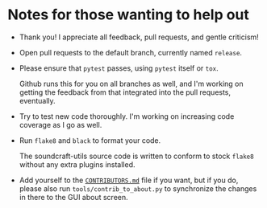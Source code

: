 Notes for those wanting to help out
===================================

- Thank you!  I appreciate all feedback, pull requests, and gentle criticism!

- Open pull requests to the default branch, currently named `release`.

- Please ensure that `pytest` passes, using `pytest` itself or `tox`.

  Github runs this for you on all branches as well, and I'm working on
  getting the feedback from that integrated into the pull requests,
  eventually.

- Try to test new code thoroughly.  I'm working on increasing code
  coverage as I go as well.

- Run `flake8` and `black` to format your code.

  The soundcraft-utils source code is written to conform to stock
  `flake8` without any extra plugins installed.

- Add yourself to the [`CONTRIBUTORS.md`](CONTRIBUTORS.html) file if you
  want, but if you do, please also run `tools/contrib_to_about.py` to
  synchronize the changes in there to the GUI about screen.
